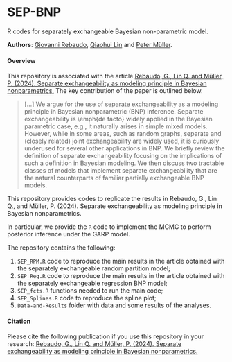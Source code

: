 # SEP-BNP

R codes for separately exchangeable Bayesian non-parametric model.

**Authors**: [Giovanni Rebaudo](https://giovannirebaudo.github.io), [Qiaohui Lin](https://qiaohuilin.github.io) and [Peter Müller](https://web.ma.utexas.edu/users/pmueller).

#### Overview 
This repository is associated with the article [Rebaudo, G., Lin Q. and Müller, P. (2024). Separate exchangeability as modeling principle in Bayesian nonparametrics.]()
The key contribution of the paper is outlined below.
 
> [...] We argue for the use of separate exchangeability as a modeling principle in Bayesian nonparametric (BNP) inference. 
Separate exchangeability is \emph{de facto} widely applied in the Bayesian parametric case, e.g., it naturally arises in simple mixed models.
However, while in some areas, such as random graphs, separate and (closely related) joint exchangeability are widely used, it is curiously underused for several other applications in BNP.
We briefly review the definition of separate exchangeability focusing on the implications of such a definition in Bayesian modeling.
We then discuss two tractable classes of models that implement separate exchangeability that are the natural counterparts of familiar partially exchangeable BNP models.

This repository provides codes to replicate the results in Rebaudo, G., Lin Q., and Müller, P. (2024). Separate exchangeability as modeling principle in Bayesian nonparametrics.

In particular, we provide the `R` code to implement the MCMC to perform posterior inference under the GARP model.

The repository contains the following:

1. `SEP_RPM.R` code to reproduce the main results in the article obtained with the separately exchangeable random partition model;
2. `SEP_Reg.R` code to reproduce the main results in the article obtained with the separately exchangeable regression BNP model;
3. `SEP_fcts.R` functions needed to run the main code;
4. `SEP_Splines.R` code to reproduce the spline plot;
5. `Data-and-Results` folder with data and some results of the analyses.

#### Citation
Please cite the following publication if you use this repository in your research: [Rebaudo, G., Lin Q. and Müller, P. (2024). Separate exchangeability as modeling principle in Bayesian nonparametrics.]()
